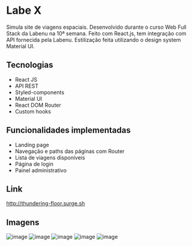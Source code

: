 # Labe X

Simula site de viagens espaciais. Desenvolvido durante o curso Web Full Stack da Labenu na 10ª semana. Feito com React.js, tem integração com API fornecida pela Labenu. Estilização feita utilizando o design system Material UI.

## Tecnologias

- React JS
- API REST
- Styled-components
- Material UI
- React DOM Router
- Custom hooks

## Funcionalidades implementadas

- Landing page
- Navegação e paths das páginas com Router
- Lista de viagens disponíveis
- Página de login
- Painel administrativo

## Link

http://thundering-floor.surge.sh

## Imagens
![image](https://user-images.githubusercontent.com/42283687/137649845-8337c355-b4fb-43e3-a5c9-e88639ffe5f3.png)
![image](https://user-images.githubusercontent.com/42283687/137649853-1b12ea7e-9777-446a-a0b6-a3d0839a7028.png)
![image](https://user-images.githubusercontent.com/42283687/137649863-8f6df6b8-9bd7-4bee-99fd-cecdc3798c98.png)
![image](https://user-images.githubusercontent.com/42283687/137649872-24e93960-fd08-4204-b23a-077e3726172f.png)
![image](https://user-images.githubusercontent.com/42283687/137649880-c6e535a4-5659-4960-890a-fbf5932dcbfd.png)
